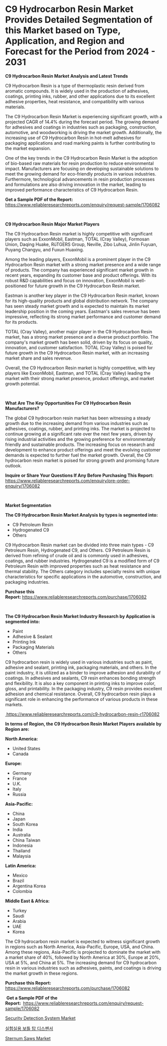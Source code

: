 <p><h1>C9 Hydrocarbon Resin Market Provides Detailed Segmentation of this Market based on Type, Application, and Region and Forecast for the Period from 2024 - 2031</h1></p><p><strong>C9 Hydrocarbon Resin Market Analysis and Latest Trends</strong></p>
<p><p>C9 Hydrocarbon Resin is a type of thermoplastic resin derived from aromatic compounds. It is widely used in the production of adhesives, coatings, printing inks, rubber, and other applications due to its excellent adhesive properties, heat resistance, and compatibility with various materials.</p><p>The C9 Hydrocarbon Resin Market is experiencing significant growth, with a projected CAGR of 14.4% during the forecast period. The growing demand for adhesives and coatings in industries such as packaging, construction, automotive, and woodworking is driving the market growth. Additionally, the increasing use of C9 Hydrocarbon Resin in hot-melt adhesives for packaging applications and road marking paints is further contributing to the market expansion.</p><p>One of the key trends in the C9 Hydrocarbon Resin Market is the adoption of bio-based raw materials for resin production to reduce environmental impact. Manufacturers are focusing on developing sustainable solutions to meet the growing demand for eco-friendly products in various industries. Furthermore, technological advancements in resin production processes and formulations are also driving innovation in the market, leading to improved performance characteristics of C9 Hydrocarbon Resin.</p></p>
<p><strong>Get a Sample PDF of the Report:&nbsp;</strong> <a href="https://www.reliableresearchreports.com/enquiry/request-sample/1706082">https://www.reliableresearchreports.com/enquiry/request-sample/1706082</a></p>
<p>&nbsp;</p>
<p><strong>C9 Hydrocarbon Resin Major Market Players</strong></p>
<p><p>The C9 Hydrocarbon Resin market is highly competitive with significant players such as ExxonMobil, Eastman, TOTAL (Cray Valley), Formosan Union, Daqing Huake, RüTGERS Group, Neville, Zibo Luhua, Jinlin Fuyuan, Puyang Changyu, and Fuxun Huaxing. </p><p>Among the leading players, ExxonMobil is a prominent player in the C9 Hydrocarbon Resin market with a strong market presence and a wide range of products. The company has experienced significant market growth in recent years, expanding its customer base and product offerings. With its robust R&D capabilities and focus on innovation, ExxonMobil is well-positioned for future growth in the C9 Hydrocarbon Resin market.</p><p>Eastman is another key player in the C9 Hydrocarbon Resin market, known for its high-quality products and global distribution network. The company has seen steady market growth and is expected to maintain its market leadership position in the coming years. Eastman's sales revenue has been impressive, reflecting its strong market performance and customer demand for its products.</p><p>TOTAL (Cray Valley), another major player in the C9 Hydrocarbon Resin market, has a strong market presence and a diverse product portfolio. The company's market growth has been solid, driven by its focus on quality, innovation, and customer satisfaction. TOTAL (Cray Valley) is poised for future growth in the C9 Hydrocarbon Resin market, with an increasing market share and sales revenue.</p><p>Overall, the C9 Hydrocarbon Resin market is highly competitive, with key players like ExxonMobil, Eastman, and TOTAL (Cray Valley) leading the market with their strong market presence, product offerings, and market growth potential.</p></p>
<p>&nbsp;</p>
<p><strong>What Are The Key Opportunities For C9 Hydrocarbon Resin Manufacturers?</strong></p>
<p><p>The global C9 hydrocarbon resin market has been witnessing a steady growth due to the increasing demand from various industries such as adhesives, coatings, rubber, and printing inks. The market is projected to continue growing at a significant rate over the next few years, driven by rising industrial activities and the growing preference for environmentally friendly and sustainable products. The increasing focus on research and development to enhance product offerings and meet the evolving customer demands is expected to further fuel the market growth. Overall, the C9 hydrocarbon resin market is poised for strong growth and promising future outlook.</p></p>
<p><strong>Inquire or Share Your Questions If Any Before Purchasing This Report:</strong> <a href="https://www.reliableresearchreports.com/enquiry/pre-order-enquiry/1706082">https://www.reliableresearchreports.com/enquiry/pre-order-enquiry/1706082</a></p>
<p>&nbsp;</p>
<p><strong>Market Segmentation</strong></p>
<p><strong>The C9 Hydrocarbon Resin Market Analysis by types is segmented into:</strong></p>
<p><ul><li>C9 Petroleum Resin</li><li>Hydrogenated C9</li><li>Others</li></ul></p>
<p><p>C9 Hydrocarbon Resin market can be divided into three main types - C9 Petroleum Resin, Hydrogenated C9, and Others. C9 Petroleum Resin is derived from refining of crude oil and is commonly used in adhesives, coatings, and rubber industries. Hydrogenated C9 is a modified form of C9 Petroleum Resin with improved properties such as heat resistance and thermal stability. The Others category includes specialty resins with unique characteristics for specific applications in the automotive, construction, and packaging industries.</p></p>
<p><strong>Purchase this Report:&nbsp;</strong><a href="https://www.reliableresearchreports.com/purchase/1706082">https://www.reliableresearchreports.com/purchase/1706082</a></p>
<p>&nbsp;</p>
<p><strong>The C9 Hydrocarbon Resin Market Industry Research by Application is segmented into:</strong></p>
<p><ul><li>Paint</li><li>Adhesive & Sealant</li><li>Printing Ink</li><li>Packaging Materials</li><li>Others</li></ul></p>
<p><p>C9 hydrocarbon resin is widely used in various industries such as paint, adhesive and sealant, printing ink, packaging materials, and others. In the paint industry, it is utilized as a binder to improve adhesion and durability of coatings. In adhesives and sealants, C9 resin enhances bonding strength and flexibility. It is also a key component in printing inks to improve color, gloss, and printability. In the packaging industry, C9 resin provides excellent adhesion and chemical resistance. Overall, C9 hydrocarbon resin plays a significant role in enhancing the performance of various products in these markets.</p></p>
<p><a href="https://www.reliableresearchreports.com/c9-hydrocarbon-resin-r1706082">&nbsp;https://www.reliableresearchreports.com/c9-hydrocarbon-resin-r1706082</a></p>
<p><strong>In terms of Region, the C9 Hydrocarbon Resin Market Players available by Region are:</strong></p>
<p>
    <p> <strong> North America: </strong>
        <ul>
            <li>United States</li>
            <li>Canada</li>
        </ul>
        </p> 
    <p> <strong> Europe: </strong>
        <ul>
            <li>Germany</li>
            <li>France</li>
            <li>U.K.</li>
            <li>Italy</li>
            <li>Russia</li>
        </ul>
        </p> 
    <p> <strong> Asia-Pacific: </strong>
        <ul>
            <li>China</li>
            <li>Japan</li>
            <li>South Korea</li>
            <li>India</li>
            <li>Australia</li>
            <li>China Taiwan</li>
            <li>Indonesia</li>
            <li>Thailand</li>
            <li>Malaysia</li>
        </ul>
        </p> 
    <p> <strong> Latin America: </strong>
        <ul>
            <li>Mexico</li>
            <li>Brazil</li>
            <li>Argentina Korea</li>
            <li>Colombia</li>
        </ul>
        </p> 
    <p> <strong> Middle East & Africa: </strong>
        <ul>
            <li>Turkey</li>
            <li>Saudi</li>
            <li>Arabia</li>
            <li>UAE</li>
            <li>Korea</li>
        </ul>
    </p>
    </p>
<p><p>The C9 hydrocarbon resin market is expected to witness significant growth in regions such as North America, Asia-Pacific, Europe, USA, and China. Among these regions, Asia-Pacific is projected to dominate the market with a market share of 40%, followed by North America at 30%, Europe at 20%, USA at 5%, and China at 5%. The increasing demand for C9 hydrocarbon resin in various industries such as adhesives, paints, and coatings is driving the market growth in these regions.</p></p>
<p><strong>Purchase this Report: </strong><a href="https://www.reliableresearchreports.com/purchase/1706082">https://www.reliableresearchreports.com/purchase/1706082</a></p>
<p>&nbsp;<strong>Get a Sample PDF of the Report:&nbsp;&nbsp;</strong><a href="https://www.reliableresearchreports.com/enquiry/request-sample/1706082">https://www.reliableresearchreports.com/enquiry/request-sample/1706082</a></p>
<p><strong></strong></p>
<p><p><a href="https://github.com/faisalayoob601/Market-Research-Report-List-1/blob/main/security-detection-system-market.md">Security Detection System Market</a></p><p><a href="https://github.com/lkwggful07722/Market-Research-Report-List-2/blob/main/5872829129769.md">실험실용 보틀 탑 디스펜서</a></p><p><a href="https://view.publitas.com/reportprime-1/exploring-sternum-saws-market-dynamics-global-trends-and-future-growth-prospects-2024-2031-covered-in-107-pages/">Sternum Saws Market</a></p></p>
